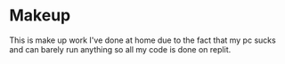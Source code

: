 # Makeup
This is make up work I've done at home due to the fact that my pc sucks and can barely run anything so all my code is done on replit.
